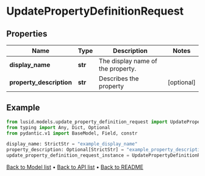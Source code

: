 # UpdatePropertyDefinitionRequest

## Properties
Name | Type | Description | Notes
------------ | ------------- | ------------- | -------------
**display_name** | **str** | The display name of the property. | 
**property_description** | **str** | Describes the property | [optional] 
## Example

```python
from lusid.models.update_property_definition_request import UpdatePropertyDefinitionRequest
from typing import Any, Dict, Optional
from pydantic.v1 import BaseModel, Field, constr

display_name: StrictStr = "example_display_name"
property_description: Optional[StrictStr] = "example_property_description"
update_property_definition_request_instance = UpdatePropertyDefinitionRequest(display_name=display_name, property_description=property_description)

```

[Back to Model list](../README.md#documentation-for-models) &#8226; [Back to API list](../README.md#documentation-for-api-endpoints) &#8226; [Back to README](../README.md)

